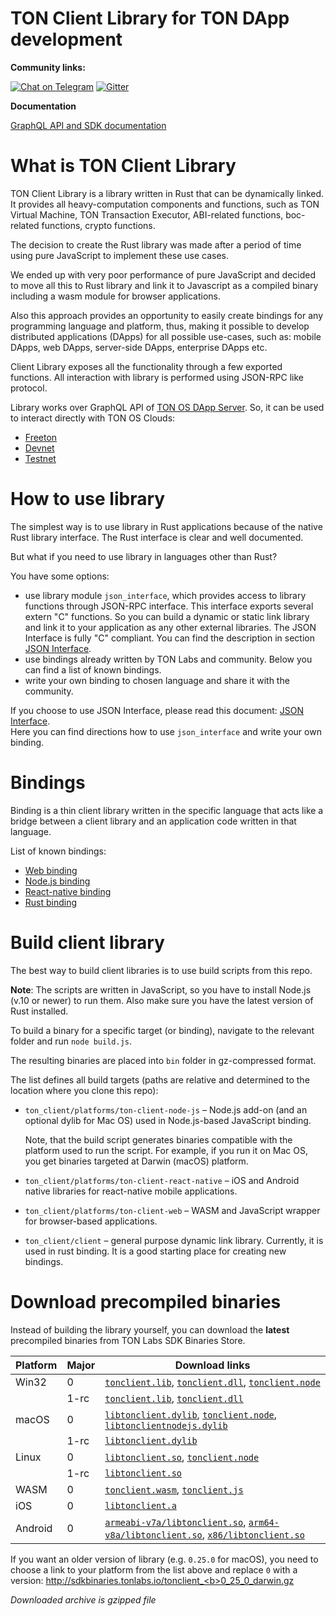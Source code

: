# TON Client Library for TON DApp development

**Community links:**

[![Chat on Telegram](https://img.shields.io/badge/chat-on%20telegram-9cf.svg)](https://t.me/ton_sdk)  [![Gitter](https://badges.gitter.im/ton-sdk/community.svg)](https://gitter.im/ton-sdk/community?utm_source=badge&utm_medium=badge&utm_campaign=pr-badge)

**Documentation**  

[GraphQL API and SDK documentation](https://docs.ton.dev/86757ecb2/p/92b041-overview)

# What is TON Client Library

TON Client Library is a library written in Rust that can be dynamically linked. It provides all 
heavy-computation components and functions, such as TON Virtual Machine, TON Transaction 
Executor, ABI-related functions, boc-related functions, crypto functions. 

The decision to create the Rust library was made after a period of time using pure 
JavaScript to implement these use cases. 

We ended up with very poor performance of pure JavaScript and decided to move all this to Rust 
library and link it to Javascript as a compiled binary including a wasm module for browser 
applications. 

Also this approach provides an opportunity to easily create bindings for any programming 
language and platform, thus, making it possible to develop distributed applications (DApps) 
for all possible use-cases, such as: mobile DApps, web DApps, server-side DApps, enterprise 
DApps etc.

Client Library exposes all the functionality through a few exported functions. All 
interaction with library is performed using JSON-RPC like protocol.

Library works over GraphQL API of [TON OS DApp Server](https://github.com/tonlabs/TON-OS-DApp-Server). 
So, it can be used to interact directly with TON OS Clouds: 
- [Freeton](https://main.ton.dev/graphql)
- [Devnet](https://net.ton.dev/graphql)
- [Testnet](https://testnet.ton.dev/graphql)

# How to use library

The simplest way is to use library in Rust applications because of the native Rust library 
interface. The Rust interface is clear and well documented.

But what if you need to use library in languages other than Rust?

You have some options:
- use library module `json_interface`, which provides access to library functions through 
  JSON-RPC interface. This interface exports several extern "C" functions. So you can build
  a dynamic or static link library and link it to your application as any other external 
  libraries. The JSON Interface is fully "C" compliant. You can find the description 
  in section [JSON Interface](docs/json_interface.md).
- use bindings already written by TON Labs and community. Below you can find a list of known 
  bindings.
- write your own binding to chosen language and share it with the community.

If you choose to use JSON Interface, please read this document: [JSON Interface](docs/json_interface.md).   
Here you can find directions how to use `json_interface` and write your own binding.
 
# Bindings

Binding is a thin client library written in the specific language that acts like a bridge between 
a client library and an application code written in that language.

List of known bindings:
- [Web binding](https://github.com/tonlabs/ton-client-web-js)  
- [Node.js binding](https://github.com/tonlabs/ton-client-node-js)  
- [React-native binding](https://github.com/tonlabs/ton-client-react-native-js)  
- [Rust binding](https://github.com/tonlabs/ton-client-rs)  

# Build client library

The best way to build client libraries is to use build scripts from this repo. 

**Note**: The scripts are written in JavaScript, so you have to install Node.js (v.10 or newer) 
to run them. Also make sure you have the latest version of Rust installed.

To build a binary for a specific target (or binding), navigate to the relevant folder and 
run `node build.js`.

The resulting binaries are placed into `bin` folder in gz-compressed format.

The list defines all build targets (paths are relative and determined to the location where 
you clone this repo):

- `ton_client/platforms/ton-client-node-js` – Node.js add-on (and an optional dylib for Mac OS)  used in Node.js-based JavaScript binding.

    Note, that the build script generates binaries compatible with the platform used to run the script. For example, if you run it on Mac OS, you get binaries targeted at Darwin (macOS) platform.

- `ton_client/platforms/ton-client-react-native` –  iOS and Android native libraries for react-native mobile applications.
- `ton_client/platforms/ton-client-web` – WASM and JavaScript wrapper for browser-based applications.
- `ton_client/client` – general purpose dynamic link library. Currently, it is used in rust binding. It is a good starting place for creating new bindings.


# Download precompiled binaries

Instead of building the library yourself, you can download the __latest__ precompiled binaries from 
TON Labs SDK Binaries Store.

Platform | Major | Download links
-------- | ----- | --------------
Win32    | 0     | [`tonclient.lib`](http://sdkbinaries-ws.tonlabs.io/tonclient_0_win32_lib.gz), [`tonclient.dll`](http://sdkbinaries-ws.tonlabs.io/tonclient_0_win32_dll.gz), [`tonclient.node`](http://sdkbinaries-ws.tonlabs.io/tonclient_0_nodejs_addon_win32.gz)
&nbsp;   | 1-rc  | [`tonclient.lib`](http://sdkbinaries-ws.tonlabs.io/tonclient_1_0_0-rc_win32_lib.gz), [`tonclient.dll`](http://sdkbinaries-ws.tonlabs.io/tonclient_1_0_0-rc_win32_dll.gz)
macOS    | 0     | [`libtonclient.dylib`](http://sdkbinaries-ws.tonlabs.io/tonclient_0_darwin.gz), [`tonclient.node`](http://sdkbinaries-ws.tonlabs.io/tonclient_0_nodejs_addon_darwin.gz), [`libtonclientnodejs.dylib`](http://sdkbinaries-ws.tonlabs.io/tonclient_0_nodejs_dylib_darwin.gz)
&nbsp;   | 1-rc  | [`libtonclient.dylib`](http://sdkbinaries-ws.tonlabs.io/tonclient_1_0_0-rc_darwin.gz)
Linux    | 0     | [`libtonclient.so`](http://sdkbinaries-ws.tonlabs.io/tonclient_0_linux.gz), [`tonclient.node`](http://sdkbinaries-ws.tonlabs.io/tonclient_0_nodejs_addon_linux.gz)
&nbsp;   | 1-rc  | [`libtonclient.so`](http://sdkbinaries-ws.tonlabs.io/tonclient_1_0_0-rc_linux.gz)
WASM     | 0     | [`tonclient.wasm`](http://sdkbinaries-ws.tonlabs.io/tonclient_0_wasm.gz), [`tonclient.js`](http://sdkbinaries-ws.tonlabs.io/tonclient_0_wasm_js.gz)
iOS      | 0     | [`libtonclient.a`](http://sdkbinaries-ws.tonlabs.io/tonclient_0_react_native_ios.gz)
Android  | 0     | [`armeabi-v7a/libtonclient.so`](http://sdkbinaries-ws.tonlabs.io/tonclient_0_react_native_armv7-linux-androideabi.gz), [`arm64-v8a/libtonclient.so`](http://sdkbinaries-ws.tonlabs.io/tonclient_0_react_native_aarch64-linux-android.gz), [`x86/libtonclient.so`](http://sdkbinaries-ws.tonlabs.io/tonclient_0_react_native_i686-linux-android.gz)

If you want an older version of library (e.g. `0.25.0` for macOS), you need to choose a link to your platform from the list above and replace `0` with a version:
[http://sdkbinaries.tonlabs.io/tonclient_<b>0_25_0</b>_darwin.gz](http://sdkbinaries.tonlabs.io/tonclient_0_25_0_darwin.gz)

_Downloaded archive is gzipped file_

